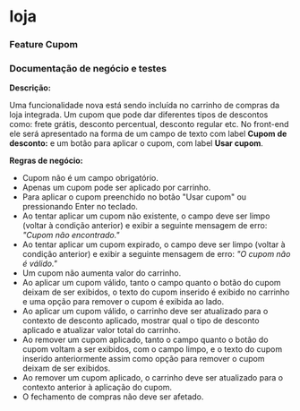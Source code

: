 # loja

### Feature Cupom

### Documentação de negócio e testes

**Descrição:**

Uma funcionalidade nova está sendo incluída no carrinho de compras da loja integrada. Um cupom que pode dar diferentes tipos de descontos como: frete grátis, desconto percentual, desconto regular etc.
No front-end ele será apresentado na forma de um campo de texto com label **Cupom de desconto:** e um botão para aplicar o cupom, com label **Usar cupom**.

**Regras de negócio:**

- Cupom não é um campo obrigatório.
- Apenas um cupom pode ser aplicado por carrinho.
- Para aplicar o cupom preenchido no botão "Usar cupom" ou pressionando Enter no teclado.
- Ao tentar aplicar um cupom não existente, o campo deve ser limpo (voltar à condição anterior) e exibir a seguinte mensagem de erro: _"Cupom não encontrado."_
- Ao tentar aplicar um cupom expirado, o campo deve ser limpo (voltar à condição anterior) e exibir a seguinte mensagem de erro: _"O cupom não é válido."_
- Um cupom não aumenta valor do carrinho.
- Ao aplicar um cupom válido, tanto o campo quanto o botão do cupom deixam de ser exibidos, o texto do cupom inserido é exibido no carrinho e uma opção para remover o cupom é exibida ao lado.
- Ao aplicar um cupom válido, o carrinho deve ser atualizado para o contexto de desconto aplicado, mostrar qual o tipo de desconto aplicado e atualizar valor total do carrinho.
- Ao remover um cupom aplicado, tanto o campo quanto o botão do cupom voltam a ser exibidos, com o campo limpo, e o texto do cupom inserido anteriormente assim como opção para remover o cupom deixam de ser exibidos.
- Ao remover um cupom aplicado, o carrinho deve ser atualizado para o contexto anterior à aplicação do cupom.
- O fechamento de compras não deve ser afetado.
